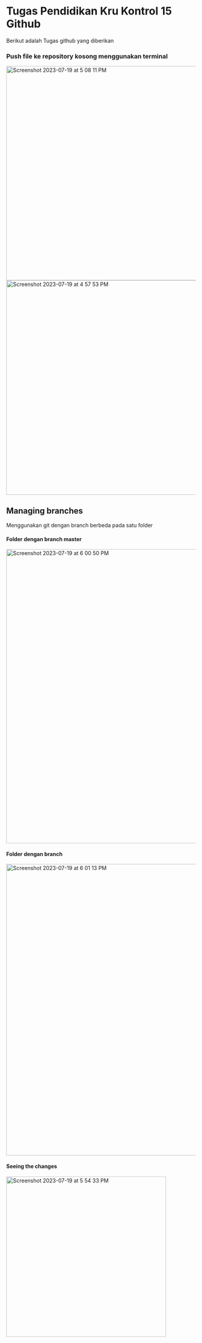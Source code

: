 # Tugas Pendidikan Kru Kontrol 15 Github 

Berikut adalah Tugas github yang diberikan

### Push file ke repository kosong menggunakan terminal
<img width="568" alt="Screenshot 2023-07-19 at 5 08 11 PM" src="https://github.com/rettatampubolon/TugasKru15/assets/81466524/da9f514b-750a-4b13-a64d-c2cbe33aaf39">
<img width="569" alt="Screenshot 2023-07-19 at 4 57 53 PM" src="https://github.com/rettatampubolon/TugasKru15/assets/81466524/a2f38268-18e0-4587-8145-cfdbe75cb0da">

## Managing branches
Menggunakan git dengan branch berbeda pada satu folder

#### Folder dengan branch master
<img width="780" alt="Screenshot 2023-07-19 at 6 00 50 PM" src="https://github.com/rettatampubolon/TugasKru15/assets/81466524/a48b15d4-28c8-4ae9-a221-ee0b2e2b579a">

#### Folder dengan branch
<img width="773" alt="Screenshot 2023-07-19 at 6 01 13 PM" src="https://github.com/rettatampubolon/TugasKru15/assets/81466524/745db47c-a332-4241-a840-2e0afe5328c4">

#### Seeing the changes
<img width="425" alt="Screenshot 2023-07-19 at 5 54 33 PM" src="https://github.com/rettatampubolon/TugasKru15/assets/81466524/cef36a42-e9db-4d64-8307-41baad3fa617">


